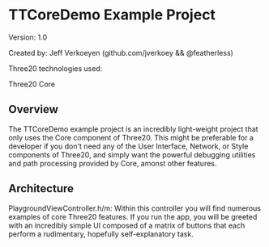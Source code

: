 
TTCoreDemo Example Project
==========================

Version: 1.0

Created by: Jeff Verkoeyen (github.com/jverkoey && @featherless)

Three20 technologies used:

Three20 Core

Overview
--------

The TTCoreDemo example project is an incredibly light-weight project that only uses the Core
component of Three20. This might be preferable for a developer if you don't need any of the
User Interface, Network, or Style components of Three20, and simply want the powerful debugging
utilities and path processing provided by Core, amonst other features.

Architecture
------------

PlaygroundViewController.h/m: Within this controller you will find numerous examples of core
Three20 features. If you run the app, you will be greeted with an incredibly simple UI composed
of a matrix of buttons that each perform a rudimentary, hopefully self-explanatory task.
